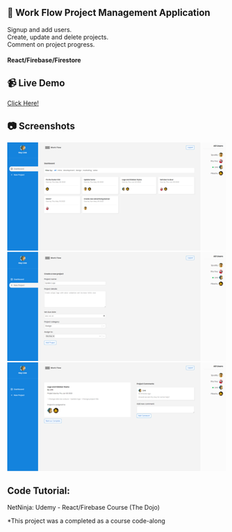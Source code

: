 ## :ocean: Work Flow Project Management Application
Signup and add users. <br />
Create, update and delete projects. <br />
Comment on project progress.
#### React/Firebase/Firestore

## :video_camera: Live Demo
<a href="https://financetracker-f047d.web.app/">Click Here!</a>

## :camera: Screenshots
![Dashboard](https://github.com/T-Pirozzini/Work-Flow/blob/main/src/assets/main.png?raw=true)
![Add Project](https://github.com/T-Pirozzini/Work-Flow/blob/main/src/assets/add-project.png?raw=true)
![Project View](https://github.com/T-Pirozzini/Work-Flow/blob/main/src/assets/project.png?raw=true)

## Code Tutorial: 
NetNinja: Udemy - React/Firebase Course (The Dojo)

*This project was a completed as a course code-along